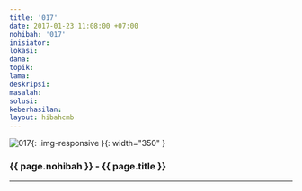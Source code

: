 ```yaml
---
title: '017'
date: 2017-01-23 11:08:00 +07:00
nohibah: '017'
inisiator:
lokasi:
dana:
topik:
lama:
deskripsi:
masalah:
solusi:
keberhasilan:
layout: hibahcmb
---
```


![017](/static/img/hibahcmb/017.png){: .img-responsive }{: width="350" }

### {{ page.nohibah }} - {{ page.title }}

---
